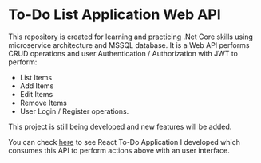 # To-Do List Application Web API

This repository is created for learning and practicing .Net Core skills using microservice architecture and MSSQL database.
It is a Web API performs CRUD operations and user Authentication / Authorization with JWT to perform:
- List Items
- Add Items
- Edit Items
- Remove Items
- User Login / Register operations.

This project is still being developed and new features will be added.

You can check [here](https://github.com/ecenurarslan/todo-list-app-ui) to see React To-Do Application I developed which consumes this API to perform actions above with an user interface.
